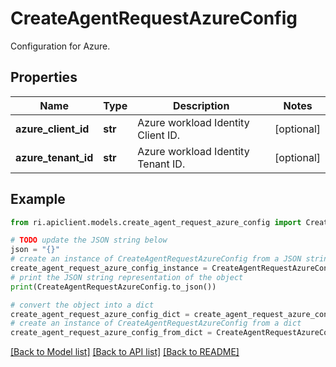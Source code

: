 # CreateAgentRequestAzureConfig

Configuration for Azure.

## Properties

Name | Type | Description | Notes
------------ | ------------- | ------------- | -------------
**azure_client_id** | **str** | Azure workload Identity Client ID. | [optional] 
**azure_tenant_id** | **str** | Azure workload Identity Tenant ID. | [optional] 

## Example

```python
from ri.apiclient.models.create_agent_request_azure_config import CreateAgentRequestAzureConfig

# TODO update the JSON string below
json = "{}"
# create an instance of CreateAgentRequestAzureConfig from a JSON string
create_agent_request_azure_config_instance = CreateAgentRequestAzureConfig.from_json(json)
# print the JSON string representation of the object
print(CreateAgentRequestAzureConfig.to_json())

# convert the object into a dict
create_agent_request_azure_config_dict = create_agent_request_azure_config_instance.to_dict()
# create an instance of CreateAgentRequestAzureConfig from a dict
create_agent_request_azure_config_from_dict = CreateAgentRequestAzureConfig.from_dict(create_agent_request_azure_config_dict)
```
[[Back to Model list]](../README.md#documentation-for-models) [[Back to API list]](../README.md#documentation-for-api-endpoints) [[Back to README]](../README.md)

